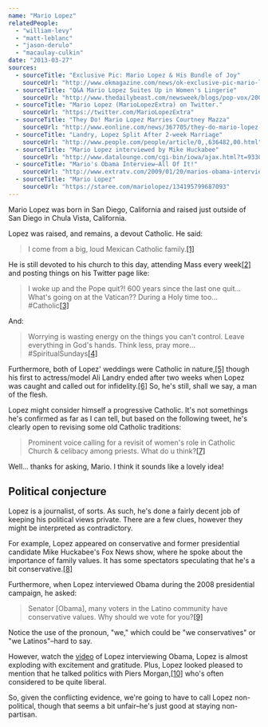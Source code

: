 ```yaml
---
name: "Mario Lopez"
relatedPeople:
  - "william-levy"
  - "matt-leblanc"
  - "jason-derulo"
  - "macaulay-culkin"
date: "2013-03-27"
sources:
  - sourceTitle: "Exclusive Pic: Mario Lopez & His Bundle of Joy"
    sourceUrl: "http://www.okmagazine.com/news/ok-exclusive-pic-mario-lopez-his-bundle-joy"
  - sourceTitle: "Q&A Mario Lopez Suites Up in Women's Lingerie"
    sourceUrl: "http://www.thedailybeast.com/newsweek/blogs/pop-vox/2009/10/14/q-amp-a-mario-lopez-suits-up-in-women-s-lingerie.html"
  - sourceTitle: "Mario Lopez (MarioLopezExtra) on Twitter."
    sourceUrl: "https://twitter.com/MarioLopezExtra"
  - sourceTitle: "They Do! Mario Lopez Marries Courtney Mazza"
    sourceUrl: "http://www.eonline.com/news/367705/they-do-mario-lopez-marries-courtney-mazza"
  - sourceTitle: "Landry, Lopez Split After 2-week Marriage"
    sourceUrl: "http://www.people.com/people/article/0,,636482,00.html"
  - sourceTitle: "Mario Lopez interviewed by Mike Huckabee"
    sourceUrl: "http://www.datalounge.com/cgi-bin/iowa/ajax.html?t=9330946#page:showThread,9330946"
  - sourceTitle: "Mario's Obama Interview–All Of It!"
    sourceUrl: "http://www.extratv.com/2009/01/20/marios-obama-interview-all-of-it/"
  - sourceTitle: "Mario Lopez"
    sourceUrl: "https://staree.com/mariolopez/134195799687093"
---
```


Mario Lopez was born in San Diego, California and raised just outside of San Diego in Chula Vista, California.

Lopez was raised, and remains, a devout Catholic. He said:

>I come from a big, loud Mexican Catholic family.<a class="source-citation" href="#http://www.okmagazine.com/news/ok-exclusive-pic-mario-lopez-his-bundle-joy" title="Exclusive Pic: Mario Lopez &amp; His Bundle of Joy">[1]</a>

He is still devoted to his church to this day, attending Mass every week<a class="source-citation" href="#http://www.thedailybeast.com/newsweek/blogs/pop-vox/2009/10/14/q-amp-a-mario-lopez-suits-up-in-women-s-lingerie.html" title="Q&amp;A Mario Lopez Suites Up in Women&apos;s Lingerie">[2]</a> and posting things on his Twitter page like:

>I woke up and the Pope quit?! 600 years since the last one quit… What's going on at the Vatican?? During a Holy time too… #Catholic<a class="source-citation" href="#https://twitter.com/MarioLopezExtra" title="Mario Lopez (MarioLopezExtra) on Twitter.">[3]</a>

And:

>Worrying is wasting energy on the things you can't control. Leave everything in God's hands. Think less, pray more… #SpiritualSundays<a class="source-citation" href="#https://twitter.com/MarioLopezExtra" title="Mario Lopez (MarioLopezExtra) on Twitter.">[4]</a>

Furthermore, both of Lopez' weddings were Catholic in nature,<a class="source-citation" href="#http://www.eonline.com/news/367705/they-do-mario-lopez-marries-courtney-mazza" title="They Do! Mario Lopez Marries Courtney Mazza">[5]</a> though his first to actress/model Ali Landry ended after two weeks when Lopez was caught and called out for infidelity.<a class="source-citation" href="#http://www.people.com/people/article/0,,636482,00.html" title="Landry, Lopez Split After 2-week Marriage">[6]</a> So, he's still, shall we say, a man of the flesh.

Lopez might consider himself a progressive Catholic. It's not somethings he's confirmed as far as I can tell, but based on the following tweet, he's clearly open to revising some old Catholic traditions:

>Prominent voice calling for a revisit of women's role in Catholic Church & celibacy among priests. What do u think?<a class="source-citation" href="#https://twitter.com/MarioLopezExtra" title="Mario Lopez (MarioLopezExtra) on Twitter.">[7]</a>

Well… thanks for asking, Mario. I think it sounds like a lovely idea!


## Political conjecture

Lopez is a journalist, of sorts. As such, he's done a fairly decent job of keeping his political views private. There are a few clues, however they might be interpreted as contradictory.

For example, Lopez appeared on conservative and former presidential candidate Mike Huckabee's Fox News show, where he spoke about the importance of family values. It has some spectators speculating that he's a bit conservative.<a class="source-citation" href="#http://www.datalounge.com/cgi-bin/iowa/ajax.html?t=9330946#page:showThread,9330946" title="Mario Lopez interviewed by Mike Huckabee">[8]</a>

Furthermore, when Lopez interviewed Obama during the 2008 presidential campaign, he asked:

>Senator [Obama], many voters in the Latino community have conservative values. Why should we vote for you?<a class="source-citation" href="#http://www.extratv.com/2009/01/20/marios-obama-interview-all-of-it/" title="Mario&apos;s Obama Interview–All Of It!">[9]</a>

Notice the use of the pronoun, "we," which could be "we conservatives" or "we Latinos"–hard to say.

However, watch the [video](http://www.extratv.com/2009/01/20/marios-obama-interview-all-of-it/) of Lopez interviewing Obama, Lopez is almost exploding with excitement and gratitude. Plus, Lopez looked pleased to mention that he talked politics with Piers Morgan,<a class="source-citation" href="#https://staree.com/mariolopez/134195799687093" title="Mario Lopez">[10]</a> who's often considered to be quite liberal.

So, given the conflicting evidence, we're going to have to call Lopez non-political, though that seems a bit unfair–he's just good at staying non-partisan.